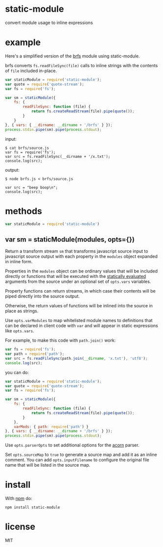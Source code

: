 # static-module

convert module usage to inline expressions

# example

Here's a simplified version of the [brfs](https://npmjs.org/package/brfs) module
using static-module.

brfs converts `fs.readFileSync(file)` calls to inline strings with the contents
of `file` included in-place.

``` js
var staticModule = require('static-module');
var quote = require('quote-stream');
var fs = require('fs');

var sm = staticModule({
    fs: {
        readFileSync: function (file) {
            return fs.createReadStream(file).pipe(quote());
        }
    }
}, { vars: { __dirname: __dirname + '/brfs' } });
process.stdin.pipe(sm).pipe(process.stdout);
```

input:

```
$ cat brfs/source.js
var fs = require('fs');
var src = fs.readFileSync(__dirname + '/x.txt');
console.log(src);
```

output:

```
$ node brfs.js < brfs/source.js 

var src = "beep boop\n";
console.log(src);
```

# methods

``` js
var staticModule = require('static-module')
```

## var sm = staticModule(modules, opts={})

Return a transform stream `sm` that transforms javascript source input to
javascript source output with each property in the `modules` object expanded in
inline form.

Properties in the `modules` object can be ordinary values that will be included
directly or functions that will be executed with the [statically
evaluated](https://npmjs.org/package/static-eval) arguments from the source
under an optional set of `opts.vars` variables.

Property functions can return streams, in which case their contents will be
piped directly into the source output.

Otherwise, the return values of functions will be inlined into the source in
place as strings.

Use `opts.varModules` to map whitelisted module names to definitions that can be
declared in client code with `var` and will appear in static expressions like
`opts.vars`.

For example, to make this code with `path.join()` work:

``` js
var fs = require('fs');
var path = require('path');
var src = fs.readFileSync(path.join(__dirname, 'x.txt'), 'utf8');
console.log(src);
```

you can do:

``` js
var staticModule = require('static-module');
var quote = require('quote-stream');
var fs = require('fs');

var sm = staticModule({
    fs: {
        readFileSync: function (file) {
            return fs.createReadStream(file).pipe(quote());
        }
    },
    varMods: { path: require('path') }
}, { vars: { __dirname: __dirname + '/brfs' } });
process.stdin.pipe(sm).pipe(process.stdout);
```

Use `opts.parserOpts` to set additional options for the
[acorn](https://github.com/acornjs/acorn) parser.

Set `opts.sourceMap` to `true` to generate a source map and add it as an inline
comment. You can add `opts.inputFilename` to configure the original file name
that will be listed in the source map.

# install

With [npm](https://npmjs.org) do:

```
npm install static-module
```

# license

MIT
